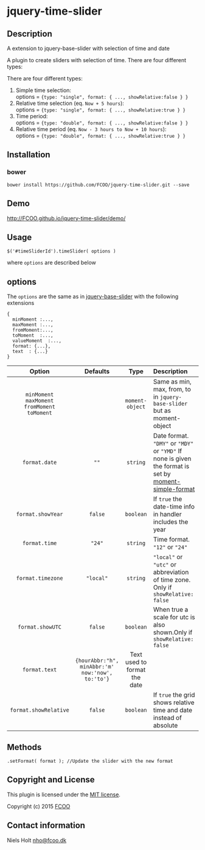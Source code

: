 # jquery-time-slider

## Description
A extension to jquery-base-slider with selection of time and date

A plugin to create sliders with selection of time. 
There are four different types:

There are four different types:

1. Simple time selection: <br>options = `{type: "single", format: { ..., showRelative:false } }`
2. Relative time selection (eq. `Now + 5 hours`): <br>options = `{type: "single", format: { ..., showRelative:true } }`
3. Time period:<br>options = `{type: "double", format: { ..., showRelative:false } }` 
4. Relative time period (eq. `Now - 3 hours to Now + 10 hours`): <br>options = `{type: "double", format: { ..., showRelative:true } }`
 
## Installation
### bower
`bower install https://github.com/FCOO/jquery-time-slider.git --save`

## Demo
http://FCOO.github.io/jquery-time-slider/demo/ 

## Usage
    $('#timeSliderId').timeSlider( options )

where `options` are described below

## options

The `options` are the same as in [jquery-base-slider](https://github.com/FCOO/jquery-base-slider) with the following extensions 

	{
	  minMoment :...,
	  maxMoment :..., 
	  fromMoment:...,
	  toMoment  :...,
	  valueMoment  :...,
	  format: {...},
	  text  : {...}
	}
   

| Option | Defaults | Type | Description |
| :--: | :--: | :--: | :-- |
| `minMoment`<br>`maxMoment`<br>`fromMoment`<br>`toMoment` | | `moment-object` | Same as min, max, from, to in `jquery-base-slider` but as moment-object |
| `format.date` | `""` | `string` | Date format. `"DMY"` or `"MDY"` or `"YMD"` If none is given the format is set by [moment-simple-format](https://github.com/FCOO/moment-simple-format) |
| `format.showYear` | `false` | `boolean` | If `true` the date-time info in handler includes the year |
| `format.time` | `"24"` | `string` | Time format. `"12"` or `"24"` |
| `format.timezone` | `"local"` | `string` | `"local"` or `"utc"` or abbreviation of time zone. Only if `showRelative: false` |
| `format.showUTC` | `false` | `boolean` | When true a scale for utc is also shown.Only if `showRelative: false` |
| `format.text` | `{hourAbbr:"h",`<br>`minAbbr:'m'`<br>`now:'now',`<br>`to:'to'}` | Text used to format the date |
| `format.showRelative` | `false` | `boolean` | If `true` the grid shows relative time and date instead of absolute |


## Methods
	.setFormat( format ); //Update the slider with the new format

## Copyright and License
This plugin is licensed under the [MIT license](https://github.com/FCOO/jquery-time-slider/LICENSE).

Copyright (c) 2015 [FCOO](https://github.com/FCOO)

## Contact information

Niels Holt nho@fcoo.dk

